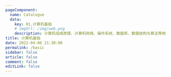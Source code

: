 ```yaml
---
pageComponent: 
  name: Catalogue
  data: 
    key: 01.计算机基础
    # imgUrl: /img/web.png
    description: 计算机组成原理、计算机网络、操作系统、数据库、数据结构与算法等相关技术
title: 计算机基础
date: 2022-04-06 21:30:00
permalink: /basic
sidebar: false
article: false
comment: false
editLink: false
---
```


